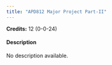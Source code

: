 ```yaml
---
title: "APD812 Major Project Part-II"
---
```

**Credits:** 12 (0-0-24)

#### Description
No description available.